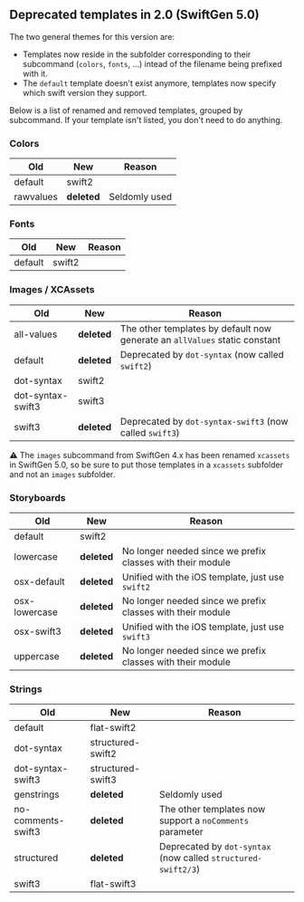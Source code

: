 ## Deprecated templates in 2.0 (SwiftGen 5.0)

The two general themes for this version are:

- Templates now reside in the subfolder corresponding to their subcommand (`colors`, `fonts`, ...) intead of the filename being prefixed with it.
- The `default` template doesn't exist anymore, templates now specify which swift version they support.

Below is a list of renamed and removed templates, grouped by subcommand. If your template isn't listed, you don't need to do anything.

### Colors

| Old | New | Reason |
| --- | --- | ------ |
| default | swift2 | |
| rawvalues | **deleted** | Seldomly used |

### Fonts

| Old | New | Reason |
| --- | --- | ------ |
| default | swift2 | |

### Images / XCAssets

| Old | New | Reason |
| --- | --- | ------ |
| all-values | **deleted** | The other templates by default now generate an `allValues` static constant |
| default | **deleted** | Deprecated by `dot-syntax` (now called `swift2`) |
| dot-syntax | swift2 | |
| dot-syntax-swift3 | swift3 | |
| swift3 | **deleted** | Deprecated by `dot-syntax-swift3` (now called `swift3`) |

⚠️ The `images` subcommand from SwiftGen 4.x has been renamed `xcassets` in SwiftGen 5.0, so be sure to put those templates in a `xcassets` subfolder and not an `images` subfolder.

### Storyboards

| Old | New | Reason |
| --- | --- | ------ |
| default | swift2 | |
| lowercase | **deleted** | No longer needed since we prefix classes with their module |
| osx-default | **deleted** | Unified with the iOS template, just use `swift2` |
| osx-lowercase | **deleted** | No longer needed since we prefix classes with their module |
| osx-swift3 | **deleted** | Unified with the iOS template, just use `swift3` |
| uppercase | **deleted** | No longer needed since we prefix classes with their module |

### Strings

| Old | New | Reason |
| --- | --- | ------ |
| default | flat-swift2 | |
| dot-syntax | structured-swift2 | |
| dot-syntax-swift3 | structured-swift3 | |
| genstrings | **deleted** | Seldomly used |
| no-comments-swift3 | **deleted** | The other templates now support a `noComments` parameter |
| structured | **deleted** | Deprecated by `dot-syntax` (now called `structured-swift2/3`) |
| swift3 | flat-swift3 | |
